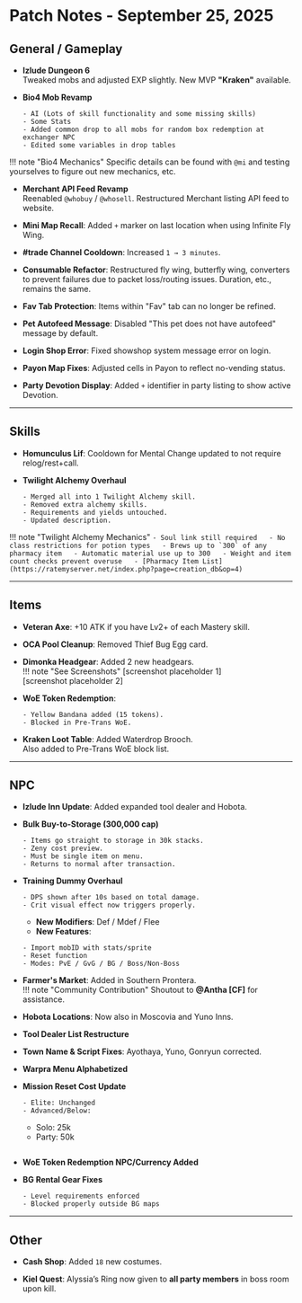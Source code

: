 # Patch Notes - September 25, 2025

## General / Gameplay

- **Izlude Dungeon 6**  
  Tweaked mobs and adjusted EXP slightly. New MVP **"Kraken"** available.

- **Bio4 Mob Revamp**
  ```
  - AI (Lots of skill functionality and some missing skills)  
  - Some Stats  
  - Added common drop to all mobs for random box redemption at exchanger NPC  
  - Edited some variables in drop tables
  ```

!!! note "Bio4 Mechanics"
    Specific details can be found with `@mi` and testing yourselves to figure out new mechanics, etc.      

- **Merchant API Feed Revamp**  
  Reenabled `@whobuy` / `@whosell`. Restructured Merchant listing API feed to website.  

- **Mini Map Recall**: Added `+` marker on last location when using Infinite Fly Wing.

- **#trade Channel Cooldown**: Increased `1 → 3 minutes`.

- **Consumable Refactor**: Restructured fly wing, butterfly wing, converters to prevent failures due to packet loss/routing issues. Duration, etc., remains the same.

- **Fav Tab Protection**: Items within "Fav" tab can no longer be refined.

- **Pet Autofeed Message**: Disabled "This pet does not have autofeed" message by default.

- **Login Shop Error**: Fixed showshop system message error on login.

- **Payon Map Fixes**: Adjusted cells in Payon to reflect no-vending status.

- **Party Devotion Display**: Added `+` identifier in party listing to show active Devotion.

---

## Skills

- **Homunculus Lif**: Cooldown for Mental Change updated to not require relog/rest+call.

- **Twilight Alchemy Overhaul**
  ```
  - Merged all into 1 Twilight Alchemy skill.  
  - Removed extra alchemy skills.  
  - Requirements and yields untouched.  
  - Updated description.
  ```

!!! note "Twilight Alchemy Mechanics"
    ```
    - Soul link still required  
    - No class restrictions for potion types  
    - Brews up to `300` of any pharmacy item  
    - Automatic material use up to 300  
    - Weight and item count checks prevent overuse  
    - [Pharmacy Item List](https://ratemyserver.net/index.php?page=creation_db&op=4)
    ```

---

## Items

- **Veteran Axe**: +10 ATK if you have Lv2+ of each Mastery skill.

- **OCA Pool Cleanup**: Removed Thief Bug Egg card.

- **Dimonka Headgear**: Added 2 new headgears.  
  !!! note "See Screenshots"
      [screenshot placeholder 1]  
      [screenshot placeholder 2]

- **WoE Token Redemption**:
  ```
  - Yellow Bandana added (15 tokens).  
  - Blocked in Pre-Trans WoE.
  ```

- **Kraken Loot Table**: Added Waterdrop Brooch.  
  Also added to Pre-Trans WoE block list.

---

## NPC

- **Izlude Inn Update**: Added expanded tool dealer and Hobota.

- **Bulk Buy-to-Storage (300,000 cap)**
  ```
  - Items go straight to storage in 30k stacks.  
  - Zeny cost preview.  
  - Must be single item on menu.  
  - Returns to normal after transaction.
  ```

- **Training Dummy Overhaul**
  ```
  - DPS shown after 10s based on total damage.  
  - Crit visual effect now triggers properly.
  ```
  - **New Modifiers**: Def / Mdef / Flee  
  - **New Features**:
  ```
  - Import mobID with stats/sprite  
  - Reset function  
  - Modes: PvE / GvG / BG / Boss/Non-Boss
  ```

- **Farmer's Market**: Added in Southern Prontera.  
  !!! note "Community Contribution"
      Shoutout to **@Antha [CF]** for assistance.

- **Hobota Locations**: Now also in Moscovia and Yuno Inns.

- **Tool Dealer List Restructure**

- **Town Name & Script Fixes**: Ayothaya, Yuno, Gonryun corrected.

- **Warpra Menu Alphabetized**

- **Mission Reset Cost Update**
  ```
  - Elite: Unchanged  
  - Advanced/Below:
  ```
    - Solo: 25k  
    - Party: 50k
  ```
  ```

- **WoE Token Redemption NPC/Currency Added**

- **BG Rental Gear Fixes**
  ```
  - Level requirements enforced  
  - Blocked properly outside BG maps
  ```

---

## Other

- **Cash Shop**: Added `18` new costumes.

- **Kiel Quest**: Alyssia’s Ring now given to **all party members** in boss room upon kill.

